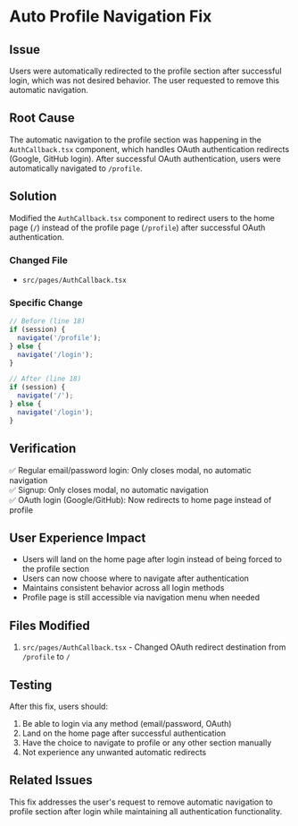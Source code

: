 # Auto Profile Navigation Fix

## Issue
Users were automatically redirected to the profile section after successful login, which was not desired behavior. The user requested to remove this automatic navigation.

## Root Cause
The automatic navigation to the profile section was happening in the `AuthCallback.tsx` component, which handles OAuth authentication redirects (Google, GitHub login). After successful OAuth authentication, users were automatically navigated to `/profile`.

## Solution
Modified the `AuthCallback.tsx` component to redirect users to the home page (`/`) instead of the profile page (`/profile`) after successful OAuth authentication.

### Changed File
- `src/pages/AuthCallback.tsx`

### Specific Change
```typescript
// Before (line 18)
if (session) {
  navigate('/profile');
} else {
  navigate('/login');
}

// After (line 18)
if (session) {
  navigate('/');
} else {
  navigate('/login');
}
```

## Verification
✅ Regular email/password login: Only closes modal, no automatic navigation  
✅ Signup: Only closes modal, no automatic navigation  
✅ OAuth login (Google/GitHub): Now redirects to home page instead of profile  

## User Experience Impact
- Users will land on the home page after login instead of being forced to the profile section
- Users can now choose where to navigate after authentication
- Maintains consistent behavior across all login methods
- Profile page is still accessible via navigation menu when needed

## Files Modified
1. `src/pages/AuthCallback.tsx` - Changed OAuth redirect destination from `/profile` to `/`

## Testing
After this fix, users should:
1. Be able to login via any method (email/password, OAuth)
2. Land on the home page after successful authentication
3. Have the choice to navigate to profile or any other section manually
4. Not experience any unwanted automatic redirects

## Related Issues
This fix addresses the user's request to remove automatic navigation to profile section after login while maintaining all authentication functionality.
